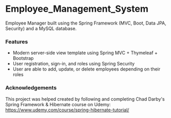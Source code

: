 # Employee_Management_System

Employee Manager built using the Spring Framework (MVC, Boot, Data JPA, Security) and a MySQL database.

### Features
* Modern server-side view template using Spring MVC + Thymeleaf + Bootstrap
* User registration, sign-in, and roles using Spring Security
* User are able to add, update, or delete employees depending on their roles

 ### Acknowledgements
This project was helped created by following and completing Chad Darby's Spring Framework & Hibernate course on Udemy: https://www.udemy.com/course/spring-hibernate-tutorial/
